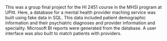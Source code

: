 This was a group final project for the HI 2451 course in the MHSI program at UPitt. 
Here, a  database for a mental health provider maching service was built using fake data in SQL. 
This data included patient demographic information and their psychiatric diagnoses and provider information and speciality.
Microsoft BI reports were generated from the database.
A user interface was also built to match patients with providers.
